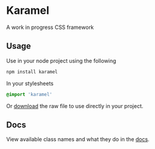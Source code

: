 # Karamel

A work in progress CSS framework

## Usage

Use in your node project using the following

```bash
npm install karamel
```

In your stylesheets

```css
@import 'karamel'
```

Or <a href="https://unpkg.com/karamel@1.0.0-alpha.0/dist/karamel.css" target="_self" download>download</a> the raw file to use directly in your project.

## Docs

View available class names and what they do in the [docs](https://github.com/limitlessloop/karamel/blob/master/DOCS.md).

